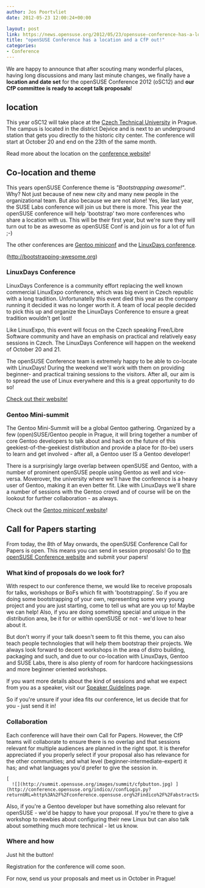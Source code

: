 ```yaml
---
author: Jos Poortvliet
date: 2012-05-23 12:00:24+00:00

layout: post
link: https://news.opensuse.org/2012/05/23/opensuse-conference-has-a-location-and-a-cfp-out/
title: "openSUSE Conference has a location and a CfP out!"
categories:
- Conference
---
```

We are happy to announce that after scouting many wonderful places, having long discussions and many last minute changes, we finally have a **location and date set** for the openSUSE Conference 2012 (oSC12) and **our CfP committee is ready to accept talk proposals**!



## location


This year oSC12 will take place at the [Czech Technical University](http://www.cvut.cz/en) in Prague. The campus is located in the district Dejvice and is next to an underground station that gets you directly to the historic city center. The conference will start at October 20 and end on the 23th of the same month.

Read more about the location on the [conference website](http://conference.opensuse.org)!



## Co-location and theme


This years openSUSE Conference theme is _"Bootstrapping awesome!"_. Why? Not just because of new new city and many new people in the organizational team. But also because we are not alone! Yes, like last year, the SUSE Labs conference will join us but there is more. This year the openSUSE conference will help 'bootstrap' two more conferences who share a location with us. This will be their first year, but we're sure they will turn out to be as awesome as openSUSE Conf is and join us for a lot of fun ;-)

The other conferences are [Gentoo miniconf](http://miniconf.gentoo.org) and the [LinuxDays conference](http://linuxdays.cz).

(http://bootstrapping-awesome.org)


### LinuxDays Conference


LinuxDays Conference is a community effort replacing  the well known commercial LinuxExpo conference, which was big event in Czech republic with a long tradition. Unfortunatelly this event died this year as the company running it decided it was no longer worth it. A team of local people decided to pick this up and organize the LinuxDays Conference to ensure a great tradition wouldn't get lost!

Like LinuxExpo, this event will focus on the Czech speaking Free/Libre Software community and have an emphasis on practical and relatively easy sessions in Czech. The LinuxDays Conference will happen on the weekend of October 20 and 21.

The openSUSE Conference team is extremely happy to be able to co-locate with LinuxDays! During the weekend we'll work with them on providing beginner- and practical training sessions to the visitors. After all, our aim is to spread the use of Linux everywhere and this is a great opportunity to do so!

[Check out their website!](http://linuxdays.cz)



### Gentoo Mini-summit


The Gentoo Mini-Summit will be a global Gentoo gathering. Organized by a few (open)SUSE/Gentoo people in Prague, it will bring together a number of core Gentoo developers to talk about and hack on the future of this geekiest-of-the-geekiest distribution and provide a place for (to-be) users to learn and get involved - after all, a Gentoo user IS a Gentoo developer!

There is a surprisingly large overlap between openSUSE and Gentoo, with a number of prominent openSUSE people using Gentoo as well and vice-versa. Moverover, the university where we'll have the conference is a heavy user of Gentoo, making it an even better fit. Like with LinuxDays we'll share a number of sessions with the Gentoo crowd and of course will be on the lookout for further collaboration - as always.

Check out the [Gentoo miniconf website](http://miniconf.gentoo.org)!



## Call for Papers starting


From today, the 8th of May onwards, the openSUSE Conference Call for Papers is open. This means you can send in session proposals! Go to [the openSUSE Conference website](http://conference.opensuse.org) and submit your papers!



### What kind of proposals do we look for?


With respect to our conference theme, we would like to receive proposals for talks, workshops or BoFs which fit with 'bootstrapping'. So if you are doing some bootstrapping of your own, representing some very young project and you are just starting, come to tell us what are you up to! Maybe we can help! Also, if you are doing something special and unique in the distribution area, be it for or within openSUSE or not - we'd love to hear about it. 

But don't worry if your talk doesn't seem to fit this theme, you can also teach people technologies that will help them bootstrap their projects. We always look forward to decent workshops in the area of distro building, packaging and such, and due to our co-location with LinuxDays, Gentoo and SUSE Labs, there is also plenty of room for hardcore hackingsessions and more beginner oriented workshops.

If you want more details about the kind of sessions and what we expect from you as a speaker, visit our [Speaker Guidelines](http://en.opensuse.org/openSUSE:Conference_speaker_guidelines) page.

So if you're unsure if your idea fits our conference, let us decide that for you - just send it in!



### Collaboration


Each conference will have their own Call for Papers. However, the CfP teams will collaborate to ensure there is no overlap and that sessions relevant for multiple audiences are planned in the right spot. It is therefor appreciated if you properly select if your proposal also has relevance for the other communities; and what level (beginner-intermediate-expert) it has; and what languages you'd prefer to give the session in.




    [
      ![](http://summit.opensuse.org/images/summit/cfpbutton.jpg) ](http://conference.opensuse.org/indico//confLogin.py?returnURL=http%3A%2F%2Fconference.opensuse.org%2Findico%2F%2FabstractSubmission.py%3FconfId%3D4&confId=4#interest)   
  

    



Also, if you're a Gentoo developer but have something also relevant for openSUSE - we'd be happy to have your proposal. If you're there to give a workshop to newbies about configuring their new Linux but can also talk about something much more technical - let us know.



### Where and how


Just hit the button!

Registration for the conference will come soon.

For now, send us your proposals and meet us in October in Prague!		
